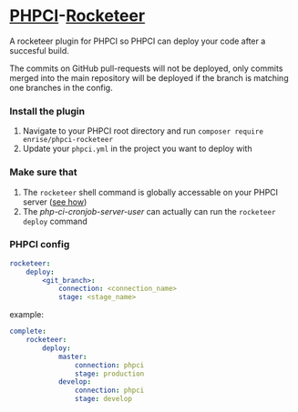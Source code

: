 # [PHPCI](https://www.phptesting.org/)-[Rocketeer](http://rocketeer.autopergamene.eu/)

A rocketeer plugin for PHPCI so PHPCI can deploy your code after a succesful build.

The commits on GitHub pull-requests will not be deployed, only commits merged into the main repository will be deployed
if the branch is matching one branches in the config.

### Install the plugin

1. Navigate to your PHPCI root directory and run `composer require enrise/phpci-rocketeer`
1. Update your `phpci.yml` in the project you want to deploy with

### Make sure that

1. The `rocketeer` shell command is globally accessable on your PHPCI server ([see how](http://rocketeer.autopergamene.eu/#/docs/docs/I-Introduction/Getting-started))
1. The *php-ci-cronjob-server-user* can actually can run the `rocketeer deploy` command

### PHPCI config

```yml
rocketeer:
    deploy:
        <git_branch>:
            connection: <connection_name>
            stage: <stage_name>
```

example:

```yml
complete:
    rocketeer:
        deploy:
            master:
                connection: phpci
                stage: production
            develop:
                connection: phpci
                stage: develop
```
